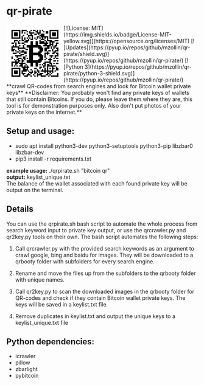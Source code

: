 # qr-pirate
<img align="left" src="qrpirate.png" alt="qr-pirate logo">
[![License: MIT](https://img.shields.io/badge/License-MIT-yellow.svg)](https://opensource.org/licenses/MIT)
[![Updates](https://pyup.io/repos/github/mzollin/qr-pirate/shield.svg)](https://pyup.io/repos/github/mzollin/qr-pirate/)
[![Python 3](https://pyup.io/repos/github/mzollin/qr-pirate/python-3-shield.svg)](https://pyup.io/repos/github/mzollin/qr-pirate/)
**crawl QR-codes from search engines and look for Bitcoin wallet private keys**
**Disclaimer: You probably won't find any private keys of wallets that still contain Bitcoins. If you do, please leave them where they are, this tool is for demonstration purposes only. Also don't put photos of your private keys on the internet.**

## Setup and usage:
- sudo apt install python3-dev python3-setuptools python3-pip libzbar0 libzbar-dev
- pip3 install -r requirements.txt

**example usage:** ./qrpirate.sh "bitcoin qr"<br>
**output:** keylist_unique.txt
<br>
The balance of the wallet associated with each found private key will be output on the terminal.

## Details
You can use the qrpirate.sh bash script to automate the whole process from search keyword input to private key output, or use the qrcrawler.py and qr2key.py tools on their own. The bash script automates the following steps:

1. Call qrcrawler.py with the provided search keywords as an argument to crawl google, bing and baidu for images. They will be downloaded to a qrbooty folder with subfolders for every search engine.

2. Rename and move the files up from the subfolders to the qrbooty folder with unique names.

3. Call qr2key.py to scan the downloaded images in the qrbooty folder for QR-codes and check if they contain Bitcoin wallet private keys. The keys will be saved in a keylist.txt file.

4. Remove duplicates in keylist.txt and output the unique keys to a keylist_unique.txt file

## Python dependencies:
- icrawler
- pillow
- zbarlight
- pybitcoin
